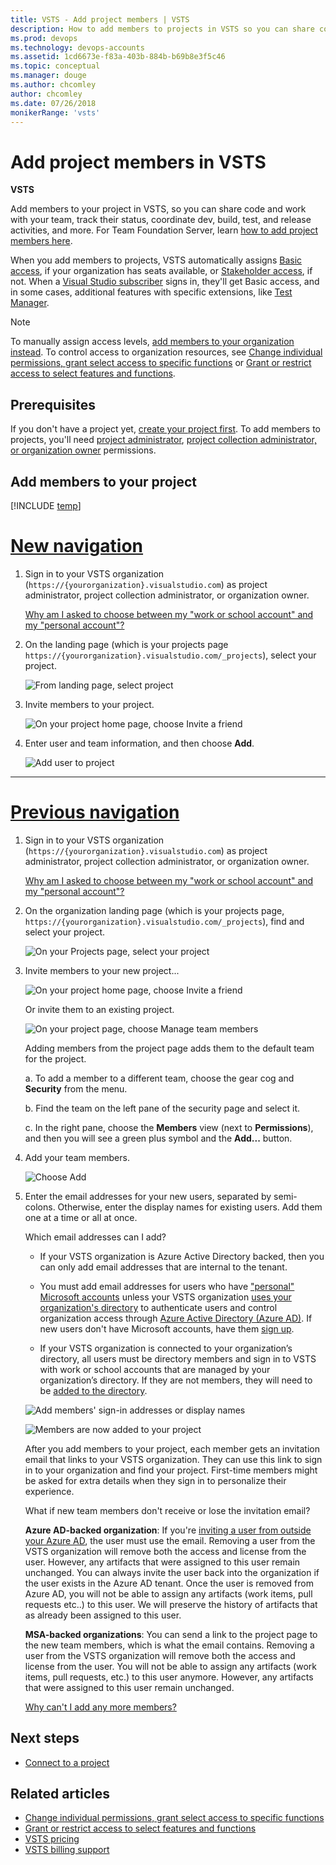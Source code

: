 ```yaml
---
title: VSTS - Add project members | VSTS
description: How to add members to projects in VSTS so you can share code, work with your team, track status, coordinate dev, build, test, and release activities
ms.prod: devops
ms.technology: devops-accounts
ms.assetid: 1cd6673e-f83a-403b-884b-b69b8e3f5c46
ms.topic: conceptual
ms.manager: douge
ms.author: chcomley
author: chcomley
ms.date: 07/26/2018
monikerRange: 'vsts'
---
```

# Add project members in VSTS

**VSTS**

Add members to your project in VSTS, 
so you can share code and work with your team, track their status,
coordinate dev, build, test, and release activities, and more.
For Team Foundation Server, learn [how to add project members here](../../organizations/security/add-users-team-project.md).

When you add members to projects,
VSTS automatically assigns
[Basic access](https://visualstudio.microsoft.com/team-services/compare-features/),
if your organization has seats available, 
or [Stakeholder access](https://visualstudio.microsoft.com/team-services/compare-features/),
if not. When a [Visual Studio subscriber](https://visualstudio.microsoft.com/products/subscriber-benefits-vs)
signs in, they'll get Basic access, and in some cases, additional features with specific extensions,
like [Test Manager](https://marketplace.visualstudio.com/items?itemName=ms.vss-testmanager-web).

> [!NOTE]
> To manually assign access levels,
> [add members to your organization instead](add-organization-users-from-user-hub.md).
> To control access to organization resources, see [Change individual permissions, grant select access to specific functions](../../organizations/security/change-individual-permissions.md) or [Grant or restrict access to select features and functions](../../organizations/security/restrict-access.md).

## Prerequisites

If you don't have a project yet,
[create your project first](../projects/connect-to-projects.md).
To add members to projects, you'll need
[project administrator](../security/set-project-collection-level-permissions.md),
[project collection administrator, or organization owner](faq-add-team-members.md#find-pca-owner) permissions.

## Add members to your project

[!INCLUDE [temp](../../_shared/new-navigation.md)]  

# [New navigation](#tab/new-nav)

1. Sign in to your VSTS organization (```https://{yourorganization}.visualstudio.com```) as project administrator, project collection administrator, or organization owner.

   [Why am I asked to choose between my "work or school account" and my "personal account"?](faq-add-team-members.md#ChooseOrgAcctMSAcct)

2. On the landing page (which is your projects page ```https://{yourorganization}.visualstudio.com/_projects```), select your  project.

   ![From landing page, select project](_img/_shared/select-project.png)

3. Invite members to your project.

   ![On your project home page, choose Invite a friend](_img/add-team-members/add-member-to-project.png)

4. Enter user and team information, and then choose **Add**. 

    ![Add user to project](_img/add-team-members/add-user-to-project.png)

---

# [Previous navigation](#tab/previous-nav)

1. Sign in to your VSTS organization (```https://{yourorganization}.visualstudio.com```) as project administrator, project collection administrator, or organization owner.

   [Why am I asked to choose between my "work or school account" and my "personal account"?](faq-add-team-members.md#ChooseOrgAcctMSAcct)

2. On the organization landing page (which is your projects page, ```https://{yourorganization}.visualstudio.com/_projects```), find and select your project.

   ![On your Projects page, select your project](_img/add-team-members/select-team-project-updated-ui.png)

3. Invite members to your new project...

    ![On your project home page, choose Invite a friend](_img/add-team-members/invite-team.png)

   Or invite them to an existing project.

   ![On your project page, choose Manage team members](_img/add-team-members/invite-team-existing.png)

    Adding members from the project page adds them to the default team for the project.

    a. To add a member to a different team, choose the gear cog and **Security** from the menu.

    b. Find the team on the left pane of the security page and select it.

    c. In the right pane, choose the **Members** view (next to **Permissions**), and then you will see a green plus symbol and the **Add...** button.

4. Add your team members.

   ![Choose Add](_img/add-team-members/add-user.png)

5. Enter the email addresses for your new users, separated by semi-colons. Otherwise, enter the display names for existing users. Add them one at a time or all at once.

	Which email addresses can I add?
	 * If your VSTS organization is Azure Active Directory backed, then you can only add email addresses that are
	 internal to the tenant.
	
	 * You must add email addresses for users who have ["personal" Microsoft accounts](https://www.microsoft.com/account) 
	unless your VSTS organization [uses your organization's directory](faq-add-team-members.md#ConnectedDirectory) 
	to authenticate users and control organization access through 
	[Azure Active Directory (Azure AD)](https://azure.microsoft.com/documentation/articles/active-directory-whatis/). 
	If new users don't have Microsoft accounts, have them [sign up](https://signup.live.com/).

    * If your VSTS organization is connected to your organization’s directory, all users must be directory members and sign in to VSTS with work or school accounts that are managed by your organization’s directory. If they are not members, they will need to be [added to the directory](add-external-user.md).

	![Add members' sign-in addresses or display names](_img/add-team-members/add-user2.png)

	![Members are now added to your project](_img/add-team-members/team-project-members.png) 	

	After you add members to your project, 
	each member gets an invitation email that 
	links to your VSTS organization. 
	They can use this link to sign in to your organization 
	and find your project.
	First-time members might be asked for extra details 
	when they sign in to personalize their experience.

    What if new team members don't receive or lose the invitation email?

    **Azure AD-backed organization**: If you're [inviting a user from outside your Azure AD](https://docs.microsoft.com/azure/active-directory/active-directory-b2b-what-is-azure-ad-b2b), the user must use the email. Removing a user from the VSTS organization will remove both the access and license from the user. However, any artifacts that were assigned to this user remain unchanged. You can always invite the user back into the organization if the user exists in the Azure AD tenant. Once the user is removed from Azure AD, you will not be able to assign any artifacts (work items, pull requests etc..) to this user. We will preserve the history of artifacts that as already been assigned to this user.

    **MSA-backed organizations**: You can send a link to the project page to the new team members, which is what the email contains. Removing a user from the VSTS organization will remove both the access and license from the user. You will not be able to assign any artifacts (work items, pull requests, etc.) to this user anymore. However, any artifacts that were assigned to this user remain unchanged.

	[Why can't I add any more members?](faq-add-team-members.md#cant-add-users)

## Next steps

* [Connect to a project](../projects/connect-to-projects.md)

## Related articles

* [Change individual permissions, grant select access to specific functions](../../organizations/security/change-individual-permissions.md)
* [Grant or restrict access to select features and functions](../../organizations/security/restrict-access.md)
* [VSTS pricing](https://azure.microsoft.com/pricing/details/visual-studio-team-services/)
* [VSTS billing support](https://visualstudio.microsoft.com/team-services/support/)